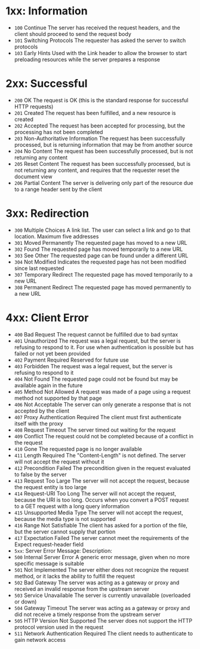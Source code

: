 
# 1xx: Information
- `100` Continue	The server has received the request headers, and the client should proceed to send the request body
- `101` Switching Protocols	The requester has asked the server to switch protocols
- `103` Early Hints	Used with the Link header to allow the browser to start preloading resources while the server prepares a response

# 2xx: Successful
- `200` OK	The request is OK (this is the standard response for successful HTTP requests)
- `201` Created	The request has been fulfilled, and a new resource is created 
- `202` Accepted	The request has been accepted for processing, but the processing has not been completed
- `203` Non-Authoritative Information	The request has been successfully processed, but is returning information that may be from another source
- `204` No Content	The request has been successfully processed, but is not returning any content
- `205` Reset Content	The request has been successfully processed, but is not returning any content, and requires that the requester reset the document view
- `206` Partial Content	The server is delivering only part of the resource due to a range header sent by the client

# 3xx: Redirection

- `300` Multiple Choices	A link list. The user can select a link and go to that location. Maximum five addresses  
- `301` Moved Permanently	The requested page has moved to a new URL 
- `302` Found	The requested page has moved temporarily to a new URL 
- `303` See Other	The requested page can be found under a different URL
- `304` Not Modified	Indicates the requested page has not been modified since last requested
- `307` Temporary Redirect	The requested page has moved temporarily to a new URL
- `308` Permanent Redirect	The requested page has moved permanently to a new URL

# 4xx: Client Error
- `400` Bad Request	The request cannot be fulfilled due to bad syntax
- `401` Unauthorized	The request was a legal request, but the server is refusing to respond to it. For use when authentication is possible but has failed or not yet been provided
- `402` Payment Required	Reserved for future use
- `403` Forbidden	The request was a legal request, but the server is refusing to respond to it
- `404` Not Found	The requested page could not be found but may be available again in the future
- `405` Method Not Allowed	A request was made of a page using a request method not supported by that page
- `406` Not Acceptable	The server can only generate a response that is not accepted by the client
- `407` Proxy Authentication Required	The client must first authenticate itself with the proxy
- `408` Request Timeout	The server timed out waiting for the request
- `409` Conflict	The request could not be completed because of a conflict in the request
- `410` Gone	The requested page is no longer available
- `411` Length Required	The "Content-Length" is not defined. The server will not accept the request without it 
- `412` Precondition Failed	The precondition given in the request evaluated to false by the server
- `413` Request Too Large	The server will not accept the request, because the request entity is too large
- `414` Request-URI Too Long	The server will not accept the request, because the URI is too long. Occurs when you convert a POST request to a GET request with a long query information 
- `415` Unsupported Media Type	The server will not accept the request, because the media type is not supported 
- `416` Range Not Satisfiable	The client has asked for a portion of the file, but the server cannot supply that portion
- `417` Expectation Failed	The server cannot meet the requirements of the Expect request-header field
- `5xx`: Server Error
Message:	Description:
- `500` Internal Server Error	A generic error message, given when no more specific message is suitable
- `501` Not Implemented	The server either does not recognize the request method, or it lacks the ability to fulfill the request
- `502` Bad Gateway	The server was acting as a gateway or proxy and received an invalid response from the upstream server
- `503` Service Unavailable	The server is currently unavailable (overloaded or down)
- `504` Gateway Timeout	The server was acting as a gateway or proxy and did not receive a timely response from the upstream server
- `505` HTTP Version Not Supported	The server does not support the HTTP protocol version used in the request
- `511` Network Authentication Required	The client needs to authenticate to gain network access